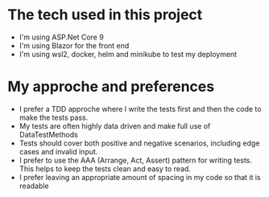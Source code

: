 # The tech used in this project

* I'm using ASP.Net Core 9 
* I'm using Blazor for the front end
* I'm using wsl2, docker, helm and minikube to test my deployment

# My approche and preferences

* I prefer a TDD approche where I write the tests first and then the code to make the tests pass.
* My tests are often highly data driven and make full use of DataTestMethods
* Tests should cover both positive and negative scenarios, including edge cases and invalid input.
* I prefer to use the AAA (Arrange, Act, Assert) pattern for writing tests. This helps to keep the tests clean and easy to read.
* I prefer leaving an appropriate amount of spacing in my code so that it is readable